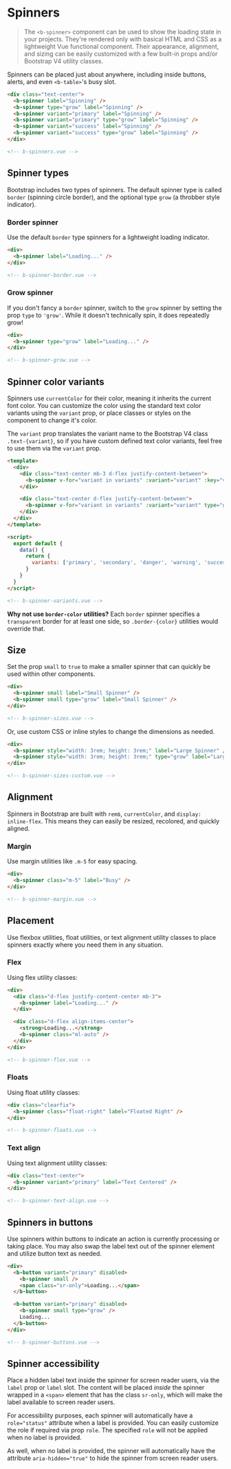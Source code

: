 # Spinners

> The `<b-spinner>` component can be used to show the loading state in your projects. They're
> rendered only with basical HTML and CSS as a lightweight Vue functional component. Their
> appearance, alignment, and sizing can be easily customized with a few built-in props and/or
> Bootstrap V4 utility classes.

Spinners can be placed just about anywhere, including inside buttons, alerts, and even `<b-table>`'s
busy slot.

```html
<div class="text-center">
  <b-spinner label="Spinning" />
  <b-spinner type="grow" label="Spinning" />
  <b-spinner variant="primary" label="Spinning" />
  <b-spinner variant="primary" type="grow" label="Spinning" />
  <b-spinner variant="success" label="Spinning" />
  <b-spinner variant="success" type="grow" label="Spinning" />
</div>

<!-- b-spinners.vue -->
```

## Spinner types

Bootstrap includes two types of spinners. The default spinner type is called `border` (spinning
circle border), and the optional type `grow` (a throbber style indicator).

### Border spinner

Use the default `border` type spinners for a lightweight loading indicator.

```html
<div>
  <b-spinner label="Loading..." />
</div>

<!-- b-spinner-border.vue -->
```

### Grow spinner

If you don't fancy a `border` spinner, switch to the `grow` spinner by setting the prop `type` to
`'grow'`. While it doesn't technically spin, it does repeatedly grow!

```html
<div>
  <b-spinner type="grow" label="Loading..." />
</div>

<!-- b-spinner-grow.vue -->
```

## Spinner color variants

Spinners use `currentColor` for their color, meaning it inherits the current font color. You can
customize the color using the standard text color variants using the `variant` prop, or place
classes or styles on the component to change it's color.

The `variant` prop translates the variant name to the Bootstrap V4 class `.text-{variant}`, so if
you have custom defined text color variants, feel free to use them via the `variant` prop.

```html
<template>
  <div>
    <div class="text-center mb-3 d-flex justify-content-between">
      <b-spinner v-for="variant in variants" :variant="variant" :key="variant" />
    </div>

    <div class="text-center d-flex justify-content-between">
      <b-spinner v-for="variant in variants" :variant="variant" type="grow" :key="variant" />
    </div>
  </div>
</template>

<script>
  export default {
    data() {
      return {
        variants: ['primary', 'secondary', 'danger', 'warning', 'success', 'info', 'light', 'dark']
      }
    }
  }
</script>

<!-- b-spinner-variants.vue -->
```

**Why not use `border-color` utilities?** Each `border` spinner specifies a `transparent` border for
at least one side, so `.border-{color}` utilities would override that.

## Size

Set the prop `small` to `true` to make a smaller spinner that can quickly be used within other
components.

```html
<div>
  <b-spinner small label="Small Spinner" />
  <b-spinner small type="grow" label="Small Spinner" />
</div>

<!-- b-spinner-sizes.vue -->
```

Or, use custom CSS or inline styles to change the dimensions as needed.

```html
<div>
  <b-spinner style="width: 3rem; height: 3rem;" label="Large Spinner" />
  <b-spinner style="width: 3rem; height: 3rem;" type="grow" label="Large Spinner" />
</div>

<!-- b-spinner-sizes-custom.vue -->
```

## Alignment

Spinners in Bootstrap are built with `rem`s, `currentColor`, and `display: inline-flex`. This means
they can easily be resized, recolored, and quickly aligned.

### Margin

Use margin utilities like `.m-5` for easy spacing.

```html
<div>
  <b-spinner class="m-5" label="Busy" />
</div>

<!-- b-spinner-margin.vue -->
```

## Placement

Use flexbox utilities, float utilities, or text alignment utility classes to place spinners exactly
where you need them in any situation.

### Flex

Using flex utility classes:

```html
<div>
  <div class="d-flex justify-content-center mb-3">
    <b-spinner label="Loading..." />
  </div>

  <div class="d-flex align-items-center">
    <strong>Loading...</strong>
    <b-spinner class="ml-auto" />
  </div>
</div>

<!-- b-spinner-flex.vue -->
```

### Floats

Using float utility classes:

```html
<div class="clearfix">
  <b-spinner class="float-right" label="Floated Right" />
</div>

<!-- b-spinner-floats.vue -->
```

### Text align

Using text alignment utility classes:

```html
<div class="text-center">
  <b-spinner variant="primary" label="Text Centered" />
</div>

<!-- b-spinner-text-align.vue -->
```

## Spinners in buttons

Use spinners within buttons to indicate an action is currently processing or taking place. You may
also swap the label text out of the spinner element and utilize button text as needed.

```html
<div>
  <b-button variant="primary" disabled>
    <b-spinner small />
    <span class="sr-only">Loading...</span>
  </b-button>

  <b-button variant="primary" disabled>
    <b-spinner small type="grow" />
    Loading...
  </b-button>
</div>

<!-- b-spinner-buttons.vue -->
```

## Spinner accessibility

Place a hidden label text inside the spinner for screen reader users, via the `label` prop or
`label` slot. The content will be placed _inside_ the spinner wrapped in a `<span>` element that has
the class `sr-only`, which will make the label available to screen reader users.

For accessibility purposes, each spinner will automatically have a `role="status"` attribute when a
label is provided. You can easily customize the role if required via prop `role`. The specified
`role` will not be applied when no label is provided.

As well, when no label is provided, the spinner will automatically have the attribute
`aria-hidden="true"` to hide the spinner from screen reader users.

<!-- Component reference added automatically from component package.json -->
